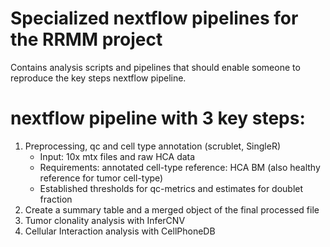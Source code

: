 # Specialized nextflow pipelines for the RRMM project
Contains analysis scripts and pipelines that should enable someone to reproduce the key steps nextflow pipeline.

# nextflow pipeline with 3 key steps:
1. Preprocessing, qc and cell type annotation (scrublet, SingleR)
   - Input: 10x mtx files and raw HCA data
   - Requirements: annotated cell-type reference: HCA BM (also healthy reference for tumor cell-type)
   - Established thresholds for qc-metrics and estimates for doublet fraction
2. Create a summary table and a merged object of the final processed file
3. Tumor clonality analysis with InferCNV
4. Cellular Interaction analysis with CellPhoneDB
